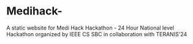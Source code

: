 # Medihack-
A static website for Medi Hack Hackathon - 24 Hour National level Hackathon organized by IEEE CS SBC in collaboration with TERANIS'24
